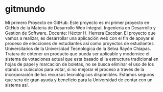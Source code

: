 # gitmundo
Mi primero Proyecto en GitHub.
Este proyecto es mi primer proyecto en GitHub de la Materia de Desarrollo Web Integral.
Ingenieria en Desarrollo y Gestion de Software.
Docente: Héctor H. Herrera Escobar.
El proyecto que vamos a realizar, es desarrollar una aplicación web con  el fin de apoyar el proceso de elecciones de estudiantes 
así como proyectos de estudiantes Universitarios de la Universidad Tecnologica de la Selva Rayón Chiapas.
Tratara de obtener un producto que pueda ser aplicable y modernice el sistema de votaciones actual que esta basado el la estructura
tradicional en hojas de papel y marcación de boletas, no se busca eliminar el uso de los stands o cubículos para votar, si no mejorar
el proceso a través de la incorporación de los recursos tecnológicos disponibles.
Estamos seguros que sera de gran ayuda y beneficio para la Universidad de contar con un sistema así.
